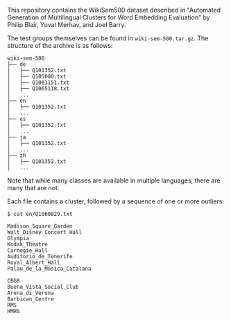 This repository contains the WikiSem500 dataset described in "Automated Generation of Multilingual Clusters for Word Embedding Evaluation" by Philip Blair, Yuval Merhav, and Joel Barry.

The test groups themselves can be found in `wiki-sem-500.tar.gz`. The structure of the archive is as follows:

```
wiki-sem-500
├── de
│   ├── Q101352.txt
│   ├── Q105000.txt
│   ├── Q1061151.txt
│   ├── Q1065118.txt
│   ...
├── en
│   ├── Q101352.txt
│   ...
├── es
│   ├── Q101352.txt
│   ...
├── ja
│   ├── Q101352.txt
│   ...
├── zh
│   ├── Q101352.txt
│   ...
```

Note that while many classes are available in multiple languages, there are many that are not.

Each file contains a cluster, followed by a sequence of one or more outliers:
```
$ cat en/Q1060829.txt

Madison_Square_Garden
Walt_Disney_Concert_Hall
Olympia
Kodak_Theatre
Carnegie_Hall
Auditorio_de_Tenerife
Royal_Albert_Hall
Palau_de_la_Música_Catalana

CBGB
Buena_Vista_Social_Club
Arena_di_Verona
Barbican_Centre
RMS
HMHS
```

